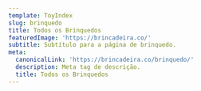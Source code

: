 ```yaml
---
template: ToyIndex
slug: brinquedo
title: Todos os Brinquedos
featuredImage: 'https://brincadeira.co/'
subtitle: Subtítulo para a página de brinquedo.
meta:
  canonicalLink: 'https://brincadeira.co/brinquedo/'
  description: Meta tag de descrição.
  title: Todos os Brinquedos
---
```

